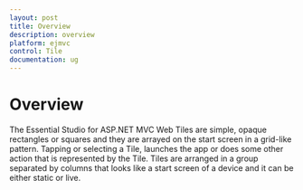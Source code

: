 ```yaml
---
layout: post
title: Overview
description: overview
platform: ejmvc
control: Tile
documentation: ug
---
```


# Overview

The Essential Studio for ASP.NET MVC Web Tiles are simple, opaque rectangles or squares and they are arrayed on the start screen in a grid-like pattern. Tapping or selecting a Tile, launches the app or does some other action that is represented by the Tile. Tiles are arranged in a group separated by columns that looks like a start screen of a device and it can be either static or live.

